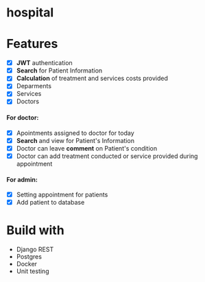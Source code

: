 # hospital
# Features
- [x] **JWT** authentication
- [x] **Search** for Patient Information
- [x] **Calculation** of treatment and services costs provided
- [x] Deparments
- [x] Services
- [x] Doctors
#### For doctor:
- [x] Apointments assigned to doctor for today
- [x] **Search** and view for Patient's Information
- [x] Doctor can leave **comment** on Patient's condition
- [x] Doctor can add treatment conducted or service provided during appointment
#### For admin:
- [x] Setting appointment for patients
- [x] Add patient to database 

# Build with
* Django REST
* Postgres
* Docker
* Unit testing

